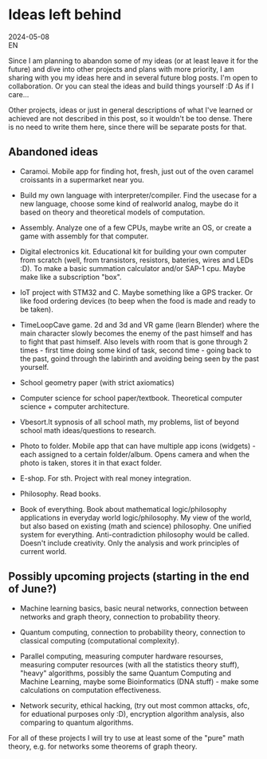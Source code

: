 # Ideas left behind

2024-05-08  
EN

Since I am planning to abandon some of my ideas (or at least leave it for the future) and dive into other projects and plans with more priority, I am sharing with you my ideas here and in several future blog posts. I'm open to collaboration. Or you can steal the ideas and build things yourself :D As if I care...

Other projects, ideas or just in general descriptions of what I've learned or achieved are not described in this post, so it wouldn't be too dense. There is no need to write them here, since there will be separate posts for that.

## Abandoned ideas

- Caramoi. Mobile app for finding hot, fresh, just out of the oven caramel croissants in a supermarket near you.

- Build my own language with interpreter/compiler. Find the usecase for a new language, choose some kind of realworld analog, maybe do it based on theory and theoretical models of computation.

- Assembly. Analyze one of a few CPUs, maybe write an OS, or create a game with assembly for that computer.

- Digital electronics kit. Educational kit for building your own computer from scratch (well, from transistors, resistors, bateries, wires and LEDs :D). To make a basic summation calculator and/or SAP-1 cpu. Maybe make like a subscription "box".

- IoT project with STM32 and C. Maybe something like a GPS tracker. Or like food ordering devices (to beep when the food is made and ready to be taken).

- TimeLoopCave game. 2d and 3d and VR game (learn Blender) where the main character slowly becomes the enemy of the past himself and has to fight that past himself. Also levels with room that is gone through 2 times - first time doing some kind of task, second time - going back to the past, goind through the labirinth and avoiding being seen by the past yourself.

- School geometry paper (with strict axiomatics)

- Computer science for school paper/textbook. Theoretical computer science + computer architecture.

- Vbesort.lt sypnosis of all school math, my problems, list of beyond school math ideas/questions to research.

- Photo to folder. Mobile app that can have multiple app icons (widgets) - each assigned to a certain folder/album. Opens camera and when the photo is taken, stores it in that exact folder.

- E-shop. For sth. Project with real money integration.

- Philosophy. Read books.

- Book of everything. Book about mathematical logic/philosophy applications in everyday world logic/philosophy. My view of the world, but also based on existing (math and science) philosophy. One unified system for everything. Anti-contradiction philosophy would be called. Doesn't include creativity. Only the analysis and work principles of current world.

## Possibly upcoming projects (starting in the end of June?)

- Machine learning basics, basic neural networks, connection between networks and graph theory, connection to probability theory.

- Quantum computing, connection to probability theory, connection to classical computing (computational complexity).

- Parallel computing, measuring computer hardware resourses, measuring computer resources (with all the statistics theory stuff), "heavy" algorithms, possibly the same Quantum Computing and Machine Learning, maybe some Bioinformatics (DNA stuff) - make some calculations on computation effectiveness.

- Network security, ethical hacking, (try out most common attacks, ofc, for eduational purposes only :D), encryption algorithm analysis, also comparing to quantum algorithms.

For all of these projects I will try to use at least some of the "pure" math theory, e.g. for networks some theorems of graph theory.
